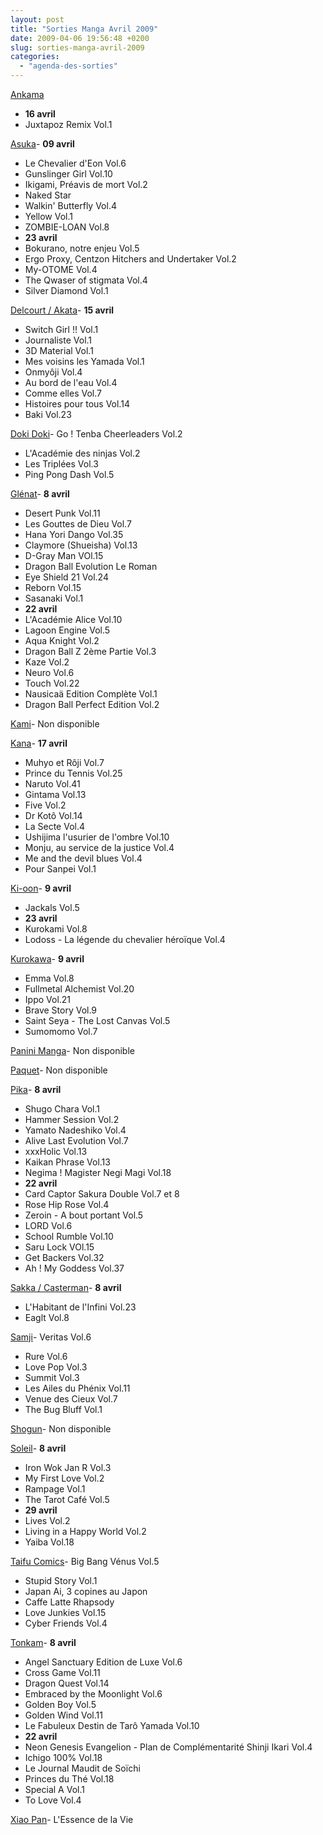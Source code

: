 ```yaml
---
layout: post
title: "Sorties Manga Avril 2009"
date: 2009-04-06 19:56:48 +0200
slug: sorties-manga-avril-2009
categories:
  - "agenda-des-sorties"
---
```


[Ankama](http://www.ankama-editions.com)

- **16 avril**
- Juxtapoz Remix Vol.1
 
[Asuka](http://www.asuka.fr/)- **09 avril**
- Le Chevalier d'Eon Vol.6
- Gunslinger Girl Vol.10
- Ikigami, Préavis de mort Vol.2
- Naked Star
- Walkin' Butterfly Vol.4
- Yellow Vol.1
- ZOMBIE-LOAN Vol.8
- **23 avril**
- Bokurano, notre enjeu Vol.5
- Ergo Proxy, Centzon Hitchers and Undertaker Vol.2
- My-OTOME Vol.4
- The Qwaser of stigmata Vol.4
- Silver Diamond Vol.1
 
[Delcourt / Akata](http://www.akata.fr)- **15 avril**
- Switch Girl !! Vol.1
- Journaliste Vol.1
- 3D Material Vol.1
- Mes voisins les Yamada Vol.1
- Onmyôji Vol.4
- Au bord de l'eau Vol.4
- Comme elles Vol.7
- Histoires pour tous Vol.14
- Baki Vol.23
 
[Doki Doki](http://www.doki-doki.fr)- Go ! Tenba Cheerleaders Vol.2
- L'Académie des ninjas Vol.2
- Les Triplées Vol.3
- Ping Pong Dash Vol.5
 
[Glénat](http://www.glenatmanga.com)- **8 avril**
- Desert Punk Vol.11
- Les Gouttes de Dieu Vol.7
- Hana Yori Dango Vol.35
- Claymore (Shueisha) Vol.13
- D-Gray Man VOl.15
- Dragon Ball Evolution Le Roman
- Eye Shield 21 Vol.24
- Reborn Vol.15
- Sasanaki Vol.1
- **22 avril**
- L'Académie Alice Vol.10
- Lagoon Engine Vol.5
- Aqua Knight Vol.2
- Dragon Ball Z 2ème Partie Vol.3
- Kaze Vol.2
- Neuro Vol.6
- Touch Vol.22
- Nausicaä Edition Complète Vol.1
- Dragon Ball Perfect Edition Vol.2
 
[Kami](http://www.mangakami.com/)- Non disponible
 
[Kana](http://www.mangakana.com)- **17 avril**
- Muhyo et Rôji Vol.7
- Prince du Tennis Vol.25
- Naruto Vol.41
- Gintama Vol.13
- Five Vol.2
- Dr Kotô Vol.14
- La Secte Vol.4
- Ushijima l'usurier de l'ombre Vol.10
- Monju, au service de la justice Vol.4
- Me and the devil blues Vol.4
- Pour Sanpei Vol.1
 
[Ki-oon](http://www.ki-oon.com/)- **9 avril**
- Jackals Vol.5
- **23 avril**
- Kurokami Vol.8
- Lodoss - La légende du chevalier héroïque Vol.4
 
[Kurokawa](http://www.kurokawa.fr/)- **9 avril**
- Emma Vol.8
- Fullmetal Alchemist Vol.20
- Ippo Vol.21
- Brave Story Vol.9
- Saint Seya - The Lost Canvas Vol.5
- Sumomomo Vol.7
 
[Panini Manga](http://www.paninicomicsfrance.com/)- Non disponible
 
[Paquet](http://www.paquet.li/)- Non disponible
 
[Pika](http://www.pika.fr/)- **8 avril**
- Shugo Chara Vol.1
- Hammer Session Vol.2
- Yamato Nadeshiko Vol.4
- Alive Last Evolution Vol.7
- xxxHolic Vol.13
- Kaikan Phrase Vol.13
- Negima ! Magister Negi Magi Vol.18
- **22 avril**
- Card Captor Sakura Double Vol.7 et 8
- Rose Hip Rose Vol.4
- Zeroin - A bout portant Vol.5
- LORD Vol.6
- School Rumble Vol.10
- Saru Lock VOl.15
- Get Backers Vol.32
- Ah ! My Goddess Vol.37
 
[Sakka / Casterman](http://www.sakka.info/)- **8 avril**
- L'Habitant de l'Infini Vol.23
- Eaglt Vol.8
 
[Samji](http://www.samji.fr)- Veritas Vol.6
- Rure Vol.6
- Love Pop Vol.3
- Summit Vol.3
- Les Ailes du Phénix Vol.11
- Venue des Cieux Vol.7
- The Bug Bluff Vol.1
 
[Shogun](http://www.shoguncity.com/)- Non disponible
 
[Soleil](http://www.soleilmanga.com/)- **8 avril**
- Iron Wok Jan R Vol.3
- My First Love Vol.2
- Rampage Vol.1
- The Tarot Café Vol.5
- **29 avril**
- Lives Vol.2
- Living in a Happy World Vol.2
- Yaiba Vol.18
 
[Taifu Comics](http://taifu-comics.com)- Big Bang Vénus Vol.5
- Stupid Story Vol.1
- Japan Ai, 3 copines au Japon
- Caffe Latte Rhapsody
- Love Junkies Vol.15
- Cyber Friends Vol.4
 
[Tonkam](http://www.editions-tonkam.fr/)- **8 avril**
- Angel Sanctuary Edition de Luxe Vol.6
- Cross Game Vol.11
- Dragon Quest Vol.14
- Embraced by the Moonlight Vol.6
- Golden Boy Vol.5
- Golden Wind Vol.11
- Le Fabuleux Destin de Tarô Yamada Vol.10
- **22 avril**
- Neon Genesis Evangelion - Plan de Complémentarité Shinji Ikari Vol.4
- Ichigo 100% Vol.18
- Le Journal Maudit de Soïchi
- Princes du Thé Vol.18
- Special A Vol.1
- To Love Vol.4
 
[Xiao Pan](http://www.xiaopan.com/)- L'Essence de la Vie